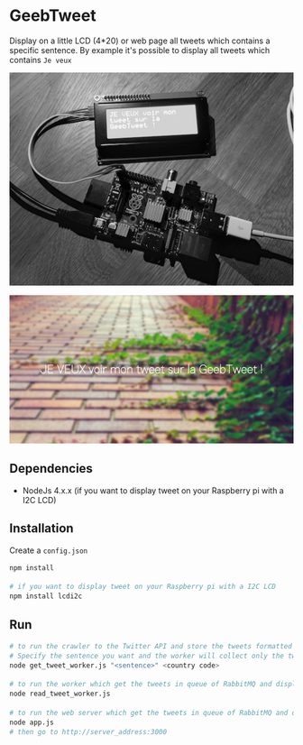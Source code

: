 # GeebTweet

Display on a little LCD (4*20) or web page all tweets which contains a specific sentence.
By example it's possible to display all tweets which contains `Je veux`

![GeebTweet](https://raw.githubusercontent.com/GeebToo/GeebTweet/master/screenshots/geebtweet.jpg)

![GeebTweetWebPage](https://raw.githubusercontent.com/GeebToo/GeebTweet/develop/screenshots/geebtweetweb.jpg)

## Dependencies

* NodeJs 4.x.x (if you want to display tweet on your Raspberry pi with a I2C LCD)


## Installation

Create a `config.json`

```bash
npm install

# if you want to display tweet on your Raspberry pi with a I2C LCD
npm install lcdi2c
```


## Run

```bash
# to run the crawler to the Twitter API and store the tweets formatted in RabbitMQ.
# Specify the sentence you want and the worker will collect only the tweets that contain that sentence
node get_tweet_worker.js "<sentence>" <country code>

# to run the worker which get the tweets in queue of RabbitMQ and displays (in LCD or console)
node read_tweet_worker.js

# to run the web server which get the tweets in queue of RabbitMQ and displays in web page with socket.io
node app.js
# then go to http://server_address:3000
```
